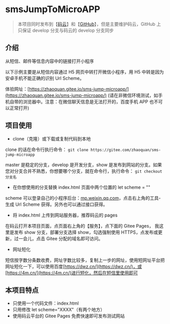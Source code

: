 # smsJumpToMicroAPP

> 本项目同时发布到【[码云](https://gitee.com/zhaoquan/sms-jump-microapp)】和【[GitHub](https://github.com/chatterzhao/smsJumpMicroAPP)】，但是主要维护码云，GitHub 上只保证 develop 分支与码云的 develop 分支同步

## 介绍

从短信、邮件等信息内容中的链接打开小程序

以下示例主要是从短信内容通过 H5 网页中转打开微信小程序，用 H5 中转是因为安卓手机不能正确的识别 Url Scheme。

体验网址：[https://zhaoquan.gitee.io/sms-jump-microapp/](https://zhaoquan.gitee.io/sms-jump-microapp/) (请在非微信环境测试，如手机自带的浏览器中。注意：在微信聊天信息是无法打开的，百度手机 APP 也不可以正常打开)

## 项目使用

- clone（克隆）或下载或复制代码到本地

clone 的话在命令行执行命令： `git clone https://gitee.com/zhaoquan/sms-jump-microapp`

master 是稳定的分支，develop 是开发分支，show 是发布到网站的分支。如果您对分支合并不熟悉，你想要哪个分支，就在命令行，执行命令： `git checkout 分支名`

- 在你想使用的分支替换 index.html 页面中两个位置的 let scheme = ""

scheme 可以登录自己的小程序后台：[mp.weixin.qq.com](mp.weixin.qq.com)，点击右上角的工具-生成 Url Scheme 获得。另外也可以通过接口获得。

- 将 index.html 上传到网站服务器，推荐码云的 pages

在码云打开本项目页面，点页面右上角的【服务】，点下面的 Gitee Pages， 我这里是发布 show 分支，部署分支选择 show，勾选强制使用 HTTPS，点发布或更新，过一会儿，点击 Gitee 分配的域名即可访问。

- 网址短化

短信按字数分条数收费，网址字数比较多，复制上一步的网址，使用短网址平台把网址短化一下，可以使用百度[https://dwz.cn/](https://dwz.cn/)，或[https://4m.cn/](https://4m.cn/)进行短化，然后在短信里使用即可

## 本项目特点

- 只使用一个代码文件：index.html
- 只用修改 let scheme="XXXX"（有两个地方）
- 使用码云平台的 Gitee Pages 免费快速即可发布测试网站
